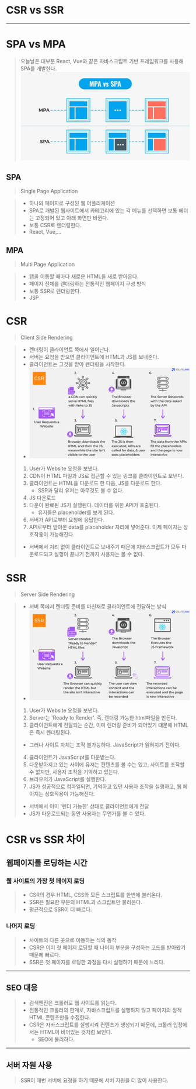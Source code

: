 # CSR vs SSR

---
# SPA vs MPA
> 오늘날은 대부분 React, Vue와 같은 자바스크립트 기반 프레임워크를 사용해 SPA를 개발한다.
> ![img_2.png](img_2.png)
## SPA
> Single Page Application

> - 하나의 페이지로 구성된 웹 어플리케이션
> - SPA로 개발된 웹사이트에서 카테고리에 있는 각 메뉴를 선택하면 보통 헤더는 고정되어 있고 아래 화면만 바뀐다.
> - 보통 CSR로 렌더링한다.
> - React, Vue,...

## MPA
> Multi Page Application

> - 탭을 이동할 때마다 새로운 HTML을 새로 받아온다.
> - 페이지 전체를 렌더링하는 전통적인 웹페이지 구성 방식
> - 보통 SSR로 렌더링한다.
> - JSP

# CSR
> Client Side Rendering

>- 렌더링이 클라이언트 쪽에서 일어난다.
>- 서버는 요청을 받으면 클라이언트에 HTML과 JS를 보내준다.
>- 클라이언트는 그것을 받아 렌더링을 시작한다.
> - ![img.png](img.png)
> 1. User가 Website 요청을 보낸다.
> 2. CDN이 HTML 파일과 JS로 접근할 수 있는 링크를 클라이언트로 보낸다.
> 3. 클라이언트는 HTML을 다운로드 한 다음, JS를 다운로드 한다.
>    - SSR과 달리 유저는 아무것도 볼 수 없다.
> 4. JS 다운로드
> 5. 다운이 완료된 JS가 실행된다. 데이터를 위한 API가 호출된다.
>    - 유저들은 placeholder를 보게 된다.
> 6. 서버가 API로부터 요청에 응답한다.
> 7. API로부터 받아온 data를 placeholder 자리에 넣어준다. 이제 페이지는 상호작용이 가능해진다.
> 
> - 서버에서 처리 없이 클라이언트로 보내주기 때문에 자바스크립트가 모두 다운로드되고 실행이 끝나기 전까지 사용자는 볼 수 없다.

# SSR
> Server Side Rendering

> - 서버 쪽에서 렌더링 준비를 마친채로 클라이언트에 전달하는 방식
> - ![img_1.png](img_1.png)
> 1. User가 Website 요청을 보낸다.
> 2. Server는 'Ready to Render'. 즉, 렌더링 가능한 html파일을 만든다.
> 3. 클라이언트에게 전달되는 순간, 이미 렌더링 준비가 되어있기 떄문에 HTML은 즉시 렌더링된다.
>   - 그러나 사이트 자체는 조작 불가능하다. JavaScript가 읽혀지기 전이다.
> 4. 클라이언트가 JavaScript를 다운받는다.
> 5. 다운받아지고 있는 사이에 유저는 컨텐츠를 볼 수는 있고, 사이트를 조작할 수 없지만, 사용자 조작을 기억하고 있는다.
> 6. 브라우저가 JavaScript를 실행한다.
> 7. JS가 성공적으로 컴파일되면, 기억하고 있던 사용자 조작을 실행하고, 웹 페이지는 상호작용이 가능해진다.
> 
> - 서버에서 이미 '렌더 가능한' 상태로 클라이언트에게 전달
> - JS가 다운로드되는 동안 사용자는 무언가를 볼 수 있다.

# CSR vs SSR 차이
## 웹페이지를 로딩하는 시간
### 웹 사이트의 가장 첫 페이지 로딩
> - CSR의 경우 HTML, CSS와 모든 스크립트를 한번에 불러온다.
> - SSR은 필요한 부분의 HTML과 스크립트만 불러온다.
> - 평균적으로 SSR이 더 빠르다.

### 나머지 로딩
> - 사이트의 다른 곳으로 이동하는 식의 동작
> - CSR은 이미 첫 페이지 로딩할 때 나머지 부분을 구성하는 코드를 받아왔기 때문에 빠르다.
> - SSR은 첫 페이지를 로딩한 과정을 다시 실행하기 때문에 느리다.

---
## SEO 대응
> - 검색엔진은 크롤러로 웹 사이트를 읽는다.
> - 전통적인 크롤러의 한계로, 자바스크립트를 실행하지 않고 페이지의 정적 HTML 콘텐츠만을 수집한다.
> - CSR은 자바스크립트를 실행시켜 컨텐츠가 생성되기 때문에, 크롤러 입장에서는 HTML이 비어있는 것처럼 보인다.
>   - SEO에 불리하다.

---

## 서버 자원 사용
> SSR이 매번 서버에 요청을 하기 때문에 서버 자원을 더 많이 사용한다.